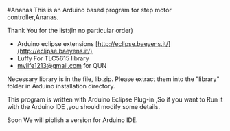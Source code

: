 #Ananas
This is an Arduino based program for step motor controller,Ananas.

Thank You for the list:(In no particular order)

- Arduino eclipse extensions [http://eclipse.baeyens.it/](http://eclipse.baeyens.it/)
- Luffy For TLC5615 library
- mylife1213@gmail.com for QUN 


Necessary library is in the file, lib.zip. Please extract them into the "library" folder in Arduino installation directory.

This program is written with Arduino Eclipse Plug-in ,So if you want to Run it with the Arduino IDE ,you should modify some details.

Soon We will piblish a version for Arduino IDE.
